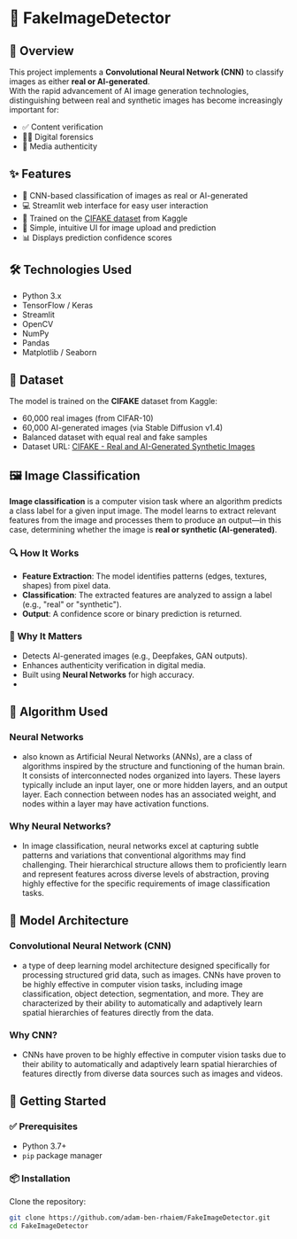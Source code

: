 # 🧠 FakeImageDetector


## 📌 Overview

This project implements a **Convolutional Neural Network (CNN)** to classify images as either **real or AI-generated**.  
With the rapid advancement of AI image generation technologies, distinguishing between real and synthetic images has become increasingly important for:

- ✅ Content verification  
- 🕵️‍♀️ Digital forensics  
- 📸 Media authenticity  

## ✨ Features

- 🧠 CNN-based classification of images as real or AI-generated  
- 💻 Streamlit web interface for easy user interaction  
- 🧾 Trained on the [CIFAKE dataset](https://www.kaggle.com/datasets/skyhigh129/fake-vs-real-cifa10-cifake) from Kaggle  
- 🔼 Simple, intuitive UI for image upload and prediction  
- 📊 Displays prediction confidence scores  

## 🛠️ Technologies Used

- Python 3.x  
- TensorFlow / Keras  
- Streamlit  
- OpenCV 
- NumPy  
- Pandas  
- Matplotlib / Seaborn  

## 📂 Dataset

The model is trained on the **CIFAKE** dataset from Kaggle:

- 60,000 real images (from CIFAR-10)  
- 60,000 AI-generated images (via Stable Diffusion v1.4)  
- Balanced dataset with equal real and fake samples  
- Dataset URL: [CIFAKE - Real and AI-Generated Synthetic Images](https://www.kaggle.com/datasets/skyhigh129/fake-vs-real-cifa10-cifake)  


## 🖼️ Image Classification  

**Image classification** is a computer vision task where an algorithm predicts a class label for a given input image. The model learns to extract relevant features from the image and processes them to produce an output—in this case, determining whether the image is **real or synthetic (AI-generated)**.  

### 🔍 How It Works  
- **Feature Extraction**: The model identifies patterns (edges, textures, shapes) from pixel data.  
- **Classification**: The extracted features are analyzed to assign a label (e.g., "real" or "synthetic").  
- **Output**: A confidence score or binary prediction is returned.  

### 🚀 Why It Matters  
- Detects AI-generated images (e.g., Deepfakes, GAN outputs).  
- Enhances authenticity verification in digital media.  
- Built using **Neural Networks** for high accuracy.
- 
## 🧮 Algorithm Used
### Neural Networks
- also known as Artificial Neural Networks (ANNs), are a class of algorithms inspired by the structure and functioning of the human brain. It consists of interconnected nodes organized into layers. These layers typically include an input layer, one or more hidden layers, and an output layer. Each connection between nodes has an associated weight, and nodes within a layer may have activation functions.
### Why Neural Networks?
- In image classification, neural networks excel at capturing subtle patterns and variations that conventional algorithms may find challenging. Their hierarchical structure allows them to proficiently learn and represent features across diverse levels of abstraction, proving highly effective for the specific requirements of image classification tasks.

## 📐 Model Architecture
### Convolutional Neural Network (CNN)
- a type of deep learning model architecture designed specifically for processing structured grid data, such as images. CNNs have proven to be highly effective in computer vision tasks, including image classification, object detection, segmentation, and more. They are characterized by their ability to automatically and adaptively learn spatial hierarchies of features directly from the data.

### Why CNN?
- CNNs have proven to be highly effective in computer vision tasks due to their ability to automatically and adaptively learn spatial hierarchies of features directly from diverse data sources such as images and videos.
## 🚀 Getting Started

### ✅ Prerequisites

- Python 3.7+  
- `pip` package manager  

### 📦 Installation

Clone the repository:

```bash
git clone https://github.com/adam-ben-rhaiem/FakeImageDetector.git
cd FakeImageDetector
